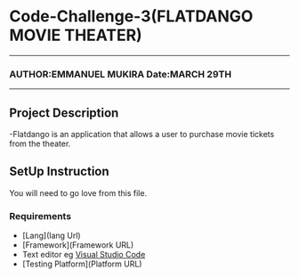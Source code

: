 # Code-Challenge-3(FLATDANGO MOVIE THEATER)
*****
### AUTHOR:EMMANUEL MUKIRA  Date:MARCH 29TH
****
## Project Description
-Flatdango is an application that allows a user to purchase movie tickets from the theater.
 
## SetUp Instruction
You will need to go love from this file.
### Requirements
* [Lang](lang Url)
* [Framework](Framework URL)
* Text editor eg [Visual Studio Code](https://code.visualstudio.com/download)
* [Testing Platform](Platform URL)